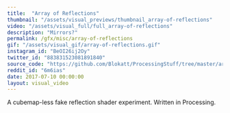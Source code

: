 ```yaml
---
title:  "Array of Reflections"
thumbnail: "/assets/visual_previews/thumbnail_array-of-reflections"
video: "/assets/visual_full/full_array-of-reflections"
description: "Mirrors?"
permalink: /gfx/misc/array-of-reflections
gif: "/assets/visual_gif/array-of-reflections.gif"
instagram_id: "BeOI26ij2Oy"
twitter_id: "883831523081891840" 
source_code: "https://github.com/Blokatt/ProcessingStuff/tree/master/arrayOfReflections" 
reddit_id: "6m6ias"
date: 2017-07-10 00:00:00
layout: visual_video
---
```

A cubemap-less fake reflection shader experiment. Written in Processing.
